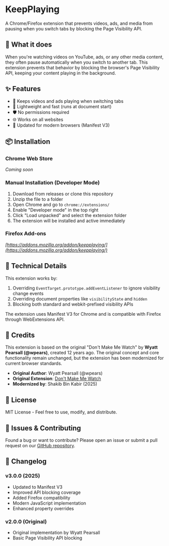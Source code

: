 # KeepPlaying

A Chrome/Firefox extension that prevents videos, ads, and media from pausing when you switch tabs by blocking the Page Visibility API.

## 🎯 What it does

When you're watching videos on YouTube, ads, or any other media content, they often pause automatically when you switch to another tab. This extension prevents that behavior by blocking the browser's Page Visibility API, keeping your content playing in the background.

## ✨ Features

- 🔄 Keeps videos and ads playing when switching tabs
- 🚀 Lightweight and fast (runs at document start)
- 🛡️ No permissions required
- 🌐 Works on all websites
- 🔧 Updated for modern browsers (Manifest V3)

## 📦 Installation

### Chrome Web Store
*Coming soon*

### Manual Installation (Developer Mode)
1. Download from releases or clone this repository
2. Unzip the file to a folder
3. Open Chrome and go to `chrome://extensions/`
4. Enable "Developer mode" in the top right
5. Click "Load unpacked" and select the extension folder
6. The extension will be installed and active immediately

### Firefox Add-ons
*[https://addons.mozilla.org/addon/keepplaying/](https://addons.mozilla.org/addon/keepplaying/)*


## 🔧 Technical Details

This extension works by:
1. Overriding `EventTarget.prototype.addEventListener` to ignore visibility change events
2. Overriding document properties like `visibilityState` and `hidden`
3. Blocking both standard and webkit-prefixed visibility APIs

The extension uses Manifest V3 for Chrome and is compatible with Firefox through WebExtensions API.

## 🤝 Credits

This extension is based on the original "Don't Make Me Watch" by **Wyatt Pearsall (@wpears)**, created 12 years ago. The original concept and core functionality remain unchanged, but the extension has been modernized for current browser standards.

- **Original Author**: Wyatt Pearsall (@wpears)
- **Original Extension**: [Don't Make Me Watch](https://github.com/wpears/dont)
- **Modernized by**: Shakib Bin Kabir (2025)

## 📄 License

MIT License - Feel free to use, modify, and distribute.

## 🐛 Issues & Contributing

Found a bug or want to contribute? Please open an issue or submit a pull request on our [GitHub repository](https://github.com/shakibbinkabir/keepplaying).

## 🔄 Changelog

### v3.0.0 (2025)
- Updated to Manifest V3
- Improved API blocking coverage
- Added Firefox compatibility
- Modern JavaScript implementation
- Enhanced property overrides

### v2.0.0 (Original)
- Original implementation by Wyatt Pearsall
- Basic Page Visibility API blocking

